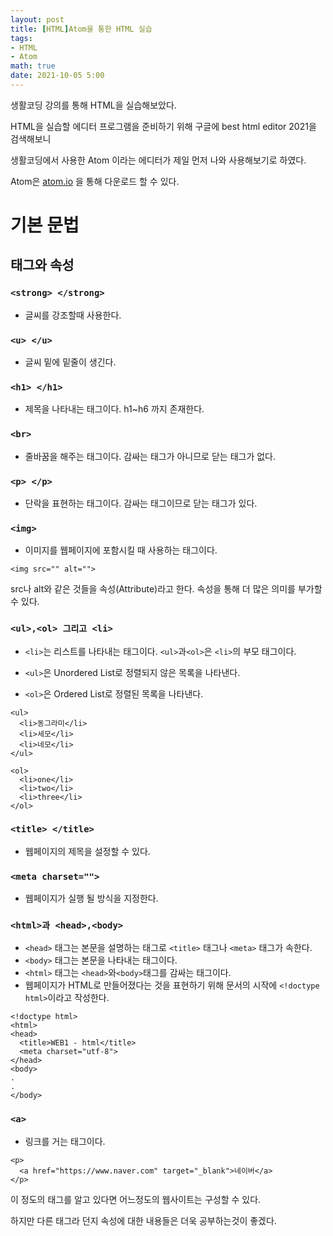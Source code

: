 ```yaml
---
layout: post
title: [HTML]Atom을 통한 HTML 실습
tags: 
- HTML
- Atom
math: true
date: 2021-10-05 5:00
---
```


생활코딩 강의를 통해 HTML을 실습해보았다.

HTML을 실습할 에디터 프로그램을 준비하기 위해 구글에 best html editor 2021을 검색해보니

생활코딩에서 사용한 Atom 이라는 에디터가 제일 먼저 나와 사용해보기로 하였다.

Atom은 [atom.io](atom.io) 을 통해 다운로드 할 수 있다.

# 기본 문법

## 태그와 속성

### `<strong> </strong>`

- 글씨를 강조할때 사용한다.

### `<u> </u>`

- 글씨 밑에 밑줄이 생긴다.

### `<h1> </h1>`

- 제목을 나타내는 태그이다. h1~h6 까지 존재한다.

### `<br>`

- 줄바꿈을 해주는 태그이다. 감싸는 태그가 아니므로 닫는 태그가 없다.

### `<p> </p>`

- 단락을 표현하는 태그이다. 감싸는 태그이므로 닫는 태그가 있다.

### `<img>`

- 이미지를 웹페이지에 포함시킬 때 사용하는 태그이다.

```
<img src="" alt="">
```

src나 alt와 같은 것들을 속성(Attribute)라고 한다. 속성을 통해 더 많은 의미를 부가할 수 있다.

### `<ul>,<ol> 그리고 <li>`

- `<li>`는 리스트를 나타내는 태그이다. `<ul>`과`<ol>`은 `<li>`의 부모 태그이다.

- `<ul>`은 Unordered List로 정렬되지 않은 목록을 나타낸다.
  
- `<ol>`은 Ordered List로 정렬된 목록을 나타낸다.
  
```
<ul>
  <li>동그라미</li>
  <li>세모</li>
  <li>네모</li>
</ul>

<ol>
  <li>one</li>
  <li>two</li>
  <li>three</li>
</ol>
```

### `<title> </title>`

- 웹페이지의 제목을 설정할 수 있다.

### `<meta charset="">`

- 웹페이지가 실행 될 방식을 지정한다.

### `<html>과 <head>,<body>`

- `<head>` 태그는 본문을 설명하는 태그로 `<title>` 태그나 `<meta>` 태그가 속한다.
- `<body>` 태그는 본문을 나타내는 태그이다.
- `<html>` 태그는 `<head>`와`<body>`태그를 감싸는 태그이다.
- 웹페이지가 HTML로 만들어졌다는 것을 표현하기 위해 문서의 시작에 `<!doctype html>`이라고 작성한다.

```
<!doctype html>
<html>
<head>
  <title>WEB1 - html</title>
  <meta charset="utf-8">
</head>
<body>
.
.
</body>
```

### `<a>`

- 링크를 거는 태그이다.

```
<p>
  <a href="https://www.naver.com" target="_blank">네이버</a>
</p>
```

이 정도의 태그를 알고 있다면 어느정도의 웹사이트는 구성할 수 있다.

하지만 다른 태그라 던지 속성에 대한 내용들은 더욱 공부하는것이 좋겠다.
